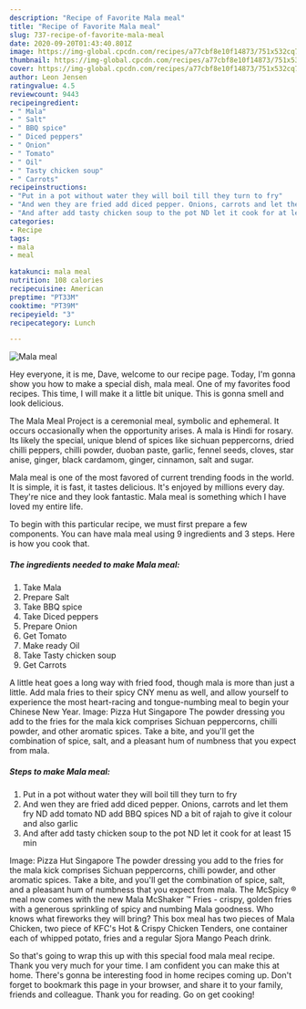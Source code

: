 ```yaml
---
description: "Recipe of Favorite Mala meal"
title: "Recipe of Favorite Mala meal"
slug: 737-recipe-of-favorite-mala-meal
date: 2020-09-20T01:43:40.801Z
image: https://img-global.cpcdn.com/recipes/a77cbf8e10f14873/751x532cq70/mala-meal-recipe-main-photo.jpg
thumbnail: https://img-global.cpcdn.com/recipes/a77cbf8e10f14873/751x532cq70/mala-meal-recipe-main-photo.jpg
cover: https://img-global.cpcdn.com/recipes/a77cbf8e10f14873/751x532cq70/mala-meal-recipe-main-photo.jpg
author: Leon Jensen
ratingvalue: 4.5
reviewcount: 9443
recipeingredient:
- " Mala"
- " Salt"
- " BBQ spice"
- " Diced peppers"
- " Onion"
- " Tomato"
- " Oil"
- " Tasty chicken soup"
- " Carrots"
recipeinstructions:
- "Put in a pot without water they will boil till they turn to fry"
- "And wen they are fried add diced pepper. Onions, carrots and let them fry ND add tomato ND add BBQ spices ND a bit of rajah to give it colour and also garlic"
- "And after add tasty chicken soup to the pot ND let it cook for at least 15 min"
categories:
- Recipe
tags:
- mala
- meal

katakunci: mala meal 
nutrition: 108 calories
recipecuisine: American
preptime: "PT33M"
cooktime: "PT39M"
recipeyield: "3"
recipecategory: Lunch

---
```



![Mala meal](https://img-global.cpcdn.com/recipes/a77cbf8e10f14873/751x532cq70/mala-meal-recipe-main-photo.jpg)

Hey everyone, it is me, Dave, welcome to our recipe page. Today, I'm gonna show you how to make a special dish, mala meal. One of my favorites food recipes. This time, I will make it a little bit unique. This is gonna smell and look delicious.

The Mala Meal Project is a ceremonial meal, symbolic and ephemeral. It occurs occasionally when the opportunity arises. A mala is Hindi for rosary. Its likely the special, unique blend of spices like sichuan peppercorns, dried chilli peppers, chilli powder, duoban paste, garlic, fennel seeds, cloves, star anise, ginger, black cardamom, ginger, cinnamon, salt and sugar.

Mala meal is one of the most favored of current trending foods in the world. It is simple, it is fast, it tastes delicious. It's enjoyed by millions every day. They're nice and they look fantastic. Mala meal is something which I have loved my entire life.


To begin with this particular recipe, we must first prepare a few components. You can have mala meal using 9 ingredients and 3 steps. Here is how you cook that.

<!--inarticleads1-->

##### The ingredients needed to make Mala meal:

1. Take  Mala
1. Prepare  Salt
1. Take  BBQ spice
1. Take  Diced peppers
1. Prepare  Onion
1. Get  Tomato
1. Make ready  Oil
1. Take  Tasty chicken soup
1. Get  Carrots


A little heat goes a long way with fried food, though mala is more than just a little. Add mala fries to their spicy CNY menu as well, and allow yourself to experience the most heart-racing and tongue-numbing meal to begin your Chinese New Year. Image: Pizza Hut Singapore The powder dressing you add to the fries for the mala kick comprises Sichuan peppercorns, chilli powder, and other aromatic spices. Take a bite, and you&#39;ll get the combination of spice, salt, and a pleasant hum of numbness that you expect from mala. 

<!--inarticleads2-->

##### Steps to make Mala meal:

1. Put in a pot without water they will boil till they turn to fry
1. And wen they are fried add diced pepper. Onions, carrots and let them fry ND add tomato ND add BBQ spices ND a bit of rajah to give it colour and also garlic
1. And after add tasty chicken soup to the pot ND let it cook for at least 15 min


Image: Pizza Hut Singapore The powder dressing you add to the fries for the mala kick comprises Sichuan peppercorns, chilli powder, and other aromatic spices. Take a bite, and you&#39;ll get the combination of spice, salt, and a pleasant hum of numbness that you expect from mala. The McSpicy ® meal now comes with the new Mala McShaker ™ Fries - crispy, golden fries with a generous sprinkling of spicy and numbing Mala goodness. Who knows what fireworks they will bring? This box meal has two pieces of Mala Chicken, two piece of KFC&#39;s Hot &amp; Crispy Chicken Tenders, one container each of whipped potato, fries and a regular Sjora Mango Peach drink. 

So that's going to wrap this up with this special food mala meal recipe. Thank you very much for your time. I am confident you can make this at home. There's gonna be interesting food in home recipes coming up. Don't forget to bookmark this page in your browser, and share it to your family, friends and colleague. Thank you for reading. Go on get cooking!
